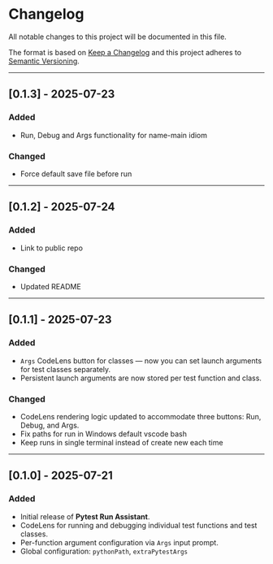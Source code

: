 # Changelog

All notable changes to this project will be documented in this file.

The format is based on [Keep a Changelog](https://keepachangelog.com/en/1.0.0/)
and this project adheres to [Semantic Versioning](https://semver.org/spec/v2.0.0.html).

---

## [0.1.3] - 2025-07-23

### Added
- Run, Debug and Args functionality for name-main idiom

### Changed
- Force default save file before run

---

## [0.1.2] - 2025-07-24

### Added
- Link to public repo

### Changed
- Updated README

---

## [0.1.1] - 2025-07-23

### Added
- `Args` CodeLens button for classes — now you can set launch arguments for test classes separately.
- Persistent launch arguments are now stored per test function and class.

### Changed
- CodeLens rendering logic updated to accommodate three buttons: Run, Debug, and Args.
- Fix paths for run in Windows default vscode bash
- Keep runs in single terminal instead of create new each time

---

## [0.1.0] - 2025-07-21

### Added
- Initial release of **Pytest Run Assistant**.
- CodeLens for running and debugging individual test functions and test classes.
- Per-function argument configuration via `Args` input prompt.
- Global configuration: `pythonPath`, `extraPytestArgs`

